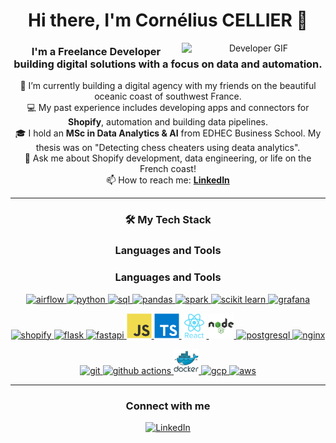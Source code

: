 <div align="center">
<h1>Hi there, I'm Cornélius CELLIER 👋</h1>

<a href="https://www.linkedin.com/in/cornelius-cellier/">
  <img align="right" alt="Developer GIF" src="https://media.giphy.com/media/v1.Y2lkPTc5MGI3NjExeTZxemVoOTZkbHIzMGd1ZmNzN3Zpbjk3N2o5dmhkZ2FzbnR2dmh4YiZlcD12MV9naWZzX3NlYXJjaCZjdD1n/3og0IDoDo2TeidxKbm/giphy.gif" width="230px"/>
</a>

  <h3>I'm a Freelance Developer building digital solutions with a focus on data and automation.</h3>

  <p>
    🔭 I’m currently building a digital agency with my friends on the beautiful oceanic coast of southwest France.
    <br />
    💻 My past experience includes developing apps and connectors for <b>Shopify</b>, automation and building data pipelines.
    <br />
    🎓 I hold an <b>MSc in Data Analytics & AI</b> from EDHEC Business School. My thesis was on "Detecting chess cheaters using deata analytics".
    <br />
    💬 Ask me about Shopify development, data engineering, or life on the French coast!
    <br />
    📫 How to reach me: <b><a href="https://www.linkedin.com/in/cornelius-cellier/">LinkedIn</a></b>
  </p>

  <hr />

  <h3>🛠️ My Tech Stack</h3>

### Languages and Tools
### Languages and Tools

<!-- Data Engineering & Processing -->

<p>
<a href="https://airflow.apache.org/" target="_blank" rel="noreferrer">
<img src="https://cdn.jsdelivr.net/gh/devicons/devicon@latest/icons/apacheairflow/apacheairflow-original.svg"  alt="airflow" width="40" height="40"/>
</a>
<a href="https://www.python.org" target="_blank" rel="noreferrer">
<img src="https://cdn.jsdelivr.net/gh/devicons/devicon@latest/icons/python/python-original.svg" alt="python" width="40" height="40"/>
</a>
<a href="https://www.mysql.com/" target="_blank" rel="noreferrer">
<img src="https://cdn.jsdelivr.net/gh/devicons/devicon@latest/icons/azuresqldatabase/azuresqldatabase-original.svg" alt="sql" width="40" height="40"/>
</a>
<a href="https://pandas.pydata.org/" target="_blank" rel="noreferrer">
<img src="https://cdn.jsdelivr.net/gh/devicons/devicon@latest/icons/pandas/pandas-original-wordmark.svg" alt="pandas" width="40" height="40"/>
</a>
<a href="https://spark.apache.org/" target="_blank" rel="noreferrer">
<img  src="https://cdn.jsdelivr.net/gh/devicons/devicon@latest/icons/apachespark/apachespark-original-wordmark.svg" alt="spark" width="40" height="40"/>
</a>
<a href="https://scikit-learn.org/" target="_blank" rel="noreferrer">
<img src="https://cdn.jsdelivr.net/gh/devicons/devicon@latest/icons/scikitlearn/scikitlearn-original.svg" alt="scikit learn" width="40" height="40"/>
</a>
<a href="https://grafana.com" target="_blank" rel="noreferrer">
<img src="https://www.google.com/search?q=https://raw.githubusercontent.com/devicons/devicon/master/icons/grafana/grafana-original.svg" alt="grafana" width="40" height="40"/>
</a>
</p>

<!-- Web Dev & Ecommerce -->

<p>
<a href="https://www.shopify.com" target="_blank" rel="noreferrer">
<img src="https://www.google.com/search?q=https://raw.githubusercontent.com/devicons/devicon/master/icons/shopify/shopify-original.svg" alt="shopify" width="40" height="40"/>
</a>
<a href="https://flask.palletsprojects.com/" target="_blank" rel="noreferrer">
<img src="https://www.google.com/search?q=https://raw.githubusercontent.com/devicons/devicon/master/icons/flask/flask-original.svg" alt="flask" width="40" height="40"/>
</a>
<a href="https://fastapi.tiangolo.com/" target="_blank" rel="noreferrer">
<img src="https://www.google.com/search?q=https://raw.githubusercontent.com/devicons/devicon/master/icons/fastapi/fastapi-original.svg" alt="fastapi" width="40" height="40"/>
</a>
<a href="https://developer.mozilla.org/en-US/docs/Web/JavaScript" target="_blank" rel="noreferrer">
<img src="https://raw.githubusercontent.com/devicons/devicon/master/icons/javascript/javascript-original.svg" alt="javascript" width="40" height="40"/>
</a>
<a href="https://www.typescriptlang.org/" target="_blank" rel="noreferrer">
<img src="https://raw.githubusercontent.com/devicons/devicon/master/icons/typescript/typescript-original.svg" alt="typescript" width="40" height="40"/>
</a>
<a href="https://reactjs.org/" target="_blank" rel="noreferrer">
<img src="https://raw.githubusercontent.com/devicons/devicon/master/icons/react/react-original-wordmark.svg" alt="react" width="40" height="40"/>
</a>
<a href="https://nodejs.org" target="_blank" rel="noreferrer">
<img src="https://raw.githubusercontent.com/devicons/devicon/master/icons/nodejs/nodejs-original-wordmark.svg" alt="nodejs" width="40" height="40"/>
</a>
<a href="https://www.postgresql.org" target="_blank" rel="noreferrer">
<img src="https://www.google.com/search?q=https://raw.githubusercontent.com/devicons/devicon/master/icons/postgresql/postgresql-original-wordmark.svg" alt="postgresql" width="40" height="40"/>
</a>
<a href="https://www.nginx.com" target="_blank" rel="noreferrer">
<img src="https://www.google.com/search?q=https://raw.githubusercontent.com/devicons/devicon/master/icons/nginx/nginx-original.svg" alt="nginx" width="40" height="40"/>
</a>
</p>

<!-- DevOps & Cloud -->

<p>
<a href="https://git-scm.com/" target="_blank" rel="noreferrer">
<img src="https://www.google.com/search?q=https://raw.githubusercontent.com/devicons/devicon/master/icons/git/git-original-wordmark.svg" alt="git" width="40" height="40"/>
</a>
<a href="https://github.com/features/actions" target="_blank" rel="noreferrer">
<img src="https://www.google.com/search?q=https://raw.githubusercontent.com/devicons/devicon/master/icons/github/github-original-wordmark.svg" alt="github actions" width="40" height="40"/>
</a>
<a href="https://www.docker.com/" target="_blank" rel="noreferrer">
<img src="https://raw.githubusercontent.com/devicons/devicon/master/icons/docker/docker-original-wordmark.svg" alt="docker" width="40" height="40"/>
</a>
<a href="https://cloud.google.com" target="_blank" rel="noreferrer">
<img src="https://www.google.com/search?q=https://raw.githubusercontent.com/devicons/devicon/master/icons/googlecloud/googlecloud-original.svg" alt="gcp" width="40" height="40"/>
</a>
<a href="https://aws.amazon.com" target="_blank" rel="noreferrer">
<img src="https://www.google.com/search?q=https://raw.githubusercontent.com/devicons/devicon/master/icons/amazonwebservices/amazonwebservices-original-wordmark.svg" alt="aws" width="40" height="40"/>
</a>
</p>
  <hr />

  <h3>Connect with me</h3>

  <a href="https://www.linkedin.com/in/cornelius-cellier/">
    <img alt="LinkedIn" src="https://go-skill-icons.vercel.app/api/icons?i=linkedin" />
  </a>

</div>
